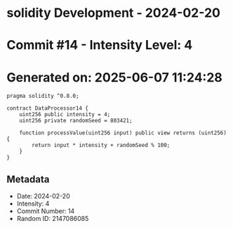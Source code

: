 ﻿# solidity Development - 2024-02-20
# Commit #14 - Intensity Level: 4
# Generated on: 2025-06-07 11:24:28
```solidity
pragma solidity ^0.8.0;

contract DataProcessor14 {
    uint256 public intensity = 4;
    uint256 private randomSeed = 803421;

    function processValue(uint256 input) public view returns (uint256) {
        return input * intensity + randomSeed % 100;
    }
}
```
## Metadata
- Date: 2024-02-20
- Intensity: 4
- Commit Number: 14
- Random ID: 2147086085
